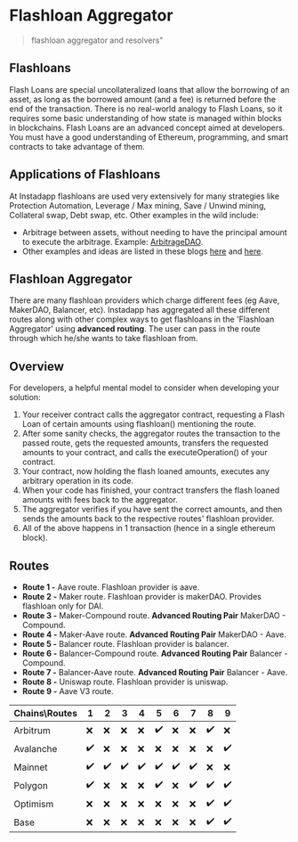 # Flashloan Aggregator

> flashloan aggregator and resolvers"

## Flashloans

Flash Loans are special uncollateralized loans that allow the borrowing of an asset, as long as the borrowed amount (and a fee) is returned before the end of the transaction. There is no real-world analogy to Flash Loans, so it requires some basic understanding of how state is managed within blocks in blockchains.
Flash Loans are an advanced concept aimed at developers. You must have a good understanding of Ethereum, programming, and smart contracts to take advantage of them.

## Applications of Flashloans

At Instadapp flashloans are used very extensively for many strategies like Protection Automation, Leverage / Max mining, Save / Unwind mining, Collateral swap, Debt swap, etc. Other examples in the wild include:

- Arbitrage between assets, without needing to have the principal amount to execute the arbitrage. Example: [ArbitrageDAO](https://medium.com/@bneiluj/flash-boys-arbitrage-dao-c0b96d094f93).
- Other examples and ideas are listed in these blogs [here](https://medium.com/aave/sneak-peek-at-flash-loans-f2b28a394d62) and [here](https://medium.com/aave/building-the-post-liquidation-era-4e650935fc88).

## Flashloan Aggregator

There are many flashloan providers which charge different fees (eg Aave, MakerDAO, Balancer, etc). Instadapp has aggregated all these different routes along with other complex ways to get flashloans in the 'Flashloan Aggregator' using **advanced routing**.
The user can pass in the route through which he/she wants to take flashloan from.

## Overview

For developers, a helpful mental model to consider when developing your solution:
1. Your receiver contract calls the aggregator contract, requesting a Flash Loan of certain amounts using flashloan() mentioning the route.
2. After some sanity checks, the aggregator routes the transaction to the passed route, gets the requested amounts, transfers the requested amounts to your contract, and calls the executeOperation() of your contract.
3. Your contract, now holding the flash loaned amounts, executes any arbitrary operation in its code.
4. When your code has finished, your contract transfers the flash loaned amounts with fees back to the aggregator.
5. The aggregator verifies if you have sent the correct amounts, and then sends the amounts back to the respective routes' flashloan provider.
6. All of the above happens in 1 transaction (hence in a single ethereum block).

## Routes

- **Route 1 -** Aave route. Flashloan provider is aave.
- **Route 2 -** Maker route. Flashloan provider is makerDAO. Provides flashloan only for DAI.
- **Route 3 -** Maker-Compound route. **Advanced Routing Pair** MakerDAO - Compound.
- **Route 4 -** Maker-Aave route. **Advanced Routing Pair** MakerDAO - Aave.
- **Route 5 -** Balancer route. Flashloan provider is balancer.
- **Route 6 -** Balancer-Compound route. **Advanced Routing Pair** Balancer - Compound.
- **Route 7 -** Balancer-Aave route. **Advanced Routing Pair** Balancer - Aave.
- **Route 8 -** Uniswap route. Flashloan provider is uniswap.
- **Route 9 -** Aave V3 route.

| Chains\Routes | 1 | 2 | 3 | 4 | 5 | 6 | 7 | 8 | 9 |
| ---------- | - | -| -| -| -| -| -| -| -|
| Arbitrum| ❌ | ❌ | ❌  | ❌ | ✔️ | ❌ | ❌ | ✔️ | ❌ |
| Avalanche | ✔️ | ❌ | ❌ | ❌ | ❌ | ❌ | ❌ | ❌ | ✔️ |
| Mainnet | ✔️ | ✔️ | ✔️ | ✔️ | ✔️ | ✔️ | ✔️ | ❌ | ❌ |
| Polygon | ✔️ | ❌ | ❌ | ❌ | ✔️ | ❌ | ✔️ | ✔️ | ✔️ |
| Optimism| ❌ | ❌ | ❌  | ❌ | ❌ | ❌ | ❌ | ✔️ | ✔️ |
| Base| ❌ | ❌ | ❌  | ❌ | ❌ | ❌ | ❌ | ✔️ | ✔️ |


